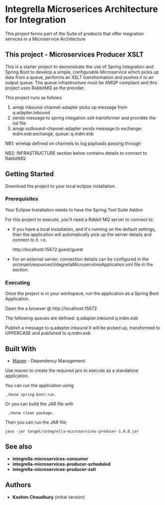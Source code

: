 # Integrella Microserices Architecture for Integration

This project forms part of the Suite of products that offer Inegration services in a Microservice Architecture

## This project - Microservices Producer XSLT

This is a starter project to demonstrate the use of Spring Integration and Spring Boot to develop a simple, configurable Microservice which picks up data from a queue, performs an XSLT transformation and pushes it to an output queue. The queue infrastructure must be AMQP compliant and this project uses RabbitMQ as the provider. 

This project runs as follows
1. amqp inbound-channel-adapter picks up message from q.adapter.inbound
2. sends message to spring integation xslt-transformer and provides the xsl file
3. amqp outbound-channel-adapter sends message to exchange: mdm.esb.exchange, queue: q.mdm.esb

		
NB1: wiretap defined on channels to log payloads passing through

NB2: INFRASTRUCTURE section below contains details to connect to RabbitMQ			


## Getting Started

Download the project to your local eclipse installation. 

### Prerequisites

Your Eclipse Installation needs to have the Spring Tool Suite Addon

For this project to execute, you'll need a Rabbit MQ server to connect to. 

* If you have a local installation, and it's running on the default settings, then the application will automatically pick up the server details and connect to it. i.e.

	http://localhost:15672 guest/guest

* For an external server, connection details can be configured in the src\main\resources\IntegrellaMicroservicesApplication.xml file in the <!-- INFRASTRUCTURE --> section. 

### Executing

Once the project is in your workspace, run the application as a Spring Boot Application. 

Open the a browser @ http://localhost:15672

The following queues are defined:
q.adapter.inbound
q.mdm.esb

Publish a message to q.adapter.inbound
It will be picked up, transformed to UPPERCASE and published to q.mdm.esb

## Built With

* [Maven](https://maven.apache.org/) - Dependency Management

Use maven to create the required jars to execute as a standalone application. 

You can run the application using 

	./mvnw spring-boot:run. 

Or you can build the JAR file with
	 
	 ./mvnw clean package. 

Then you can run the JAR file:

	java -jar target/integrella-microservices-producer-1.0.0.jar


## See also

* **integrella-microservices-consumer**
* **integrella-microservices-producer-scheduled**
* **integrella-microservices-producer-xslt**


## Authors

* **Kashim Choudhury** (initial version)

